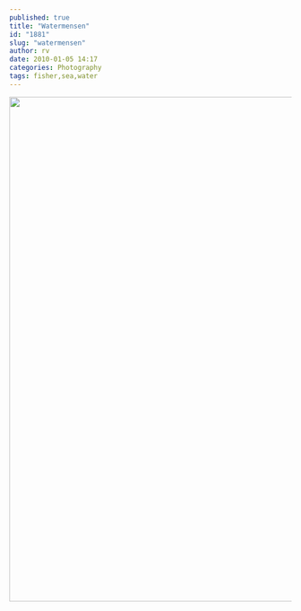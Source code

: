 ```yaml
---
published: true
title: "Watermensen"
id: "1881"
slug: "watermensen"
author: rv
date: 2010-01-05 14:17
categories: Photography
tags: fisher,sea,water
---
```

<a href="https://s3.amazonaws.com/cfwblog/uploads/2010/01/fisher_1600.jpg"><img class="aligncenter size-full wp-image-1883" title="Fisher_900" src="https://s3.amazonaws.com/cfwblog/uploads/2010/01/fisher_900.jpg" alt="" width="600" height="900" /></a>